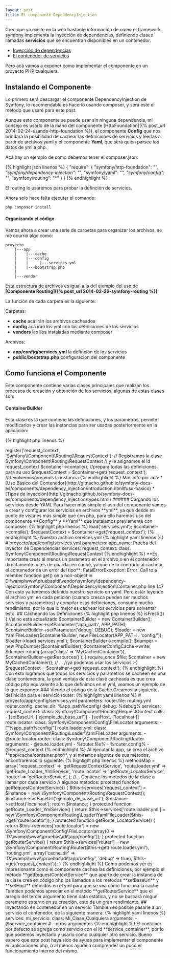 ```yaml
---
layout: post
title: El componente DependencyInjection
---
```

Creo que ya existe en la web bastante información de como el framework symfony implementa la inyección de dependencias, definiendo clases llamadas **servicios** que se encuentran disponibles en un contenedor.

*   [Inyección de dependencias](http://gitnacho.github.io/symfony-docs-es/components/dependency_injection/)
*   [El contenedor de servicios](http://librosweb.es/symfony_2_3/capitulo_16.html)

Pero acá vamos a exponer como implementar el componente en un proyecto PHP cualquiera.

## Instalando el Componente

Lo primero será descargar el componente DependencyInjection de Symfony, lo recomendable es hacerlo usando composer, y será este el método que usaré para este post.

Aunque este componente se puede usar sin ninguna dependencia, mi consejo es usarlo de la mano del componente [HttpFoundation]({% post_url 2014-02-24-usando-http-foundation %}), el componente **Config** que nos brindará la posibilidad de cachear las definiciones de servicios y leerlas a partir de archivos yaml y el componente **Yaml**, que será quien parsee los datos de yml a php.

Acá hay un ejemplo de como debemos tener el composer.json:

{% highlight json linenos %}
{
    "require": {
        "symfony/http-foundation": "*",
        "symfony/dependency-injection": "*",
        "symfony/yaml": "*",
        "symfony/config": "*",
        "symfony/routing": "*"
    }
}
{% endhighlight %}

El routing lo usaremos para probar la definción de servicios.

Ahora solo hace falta ejecutar el comando:

    php composer install

#### Organizando el código

Vamos ahora a crear una serie de carpetas para organizar los archivos, se me ocurrió algo como:

    proyecto
        |---app
        |    |---cache
        |    |---config
        |    |     |---services.yml
        |    |---bootstrap.php
        |
        |---vendor

Esta estructura de archivos es igual a la del ejemplo del uso de **[Componente Routing]({% post_url 2014-02-26-symfony-routing %})**

La función de cada carpeta es la siguiente:

Carpetas:

*   **cache** acá irán los archivos cacheados
*   **config** acá irán los yml con las definiciones de los servicios
*   **vendors** las libs instaladas mediante composer

Archivos:

*   **app/config/services.yml** la definción de los servicios
*   **public/bootstrap.php** configuracion del componente

## Como funciona el Componente


Este componente contiene varias clases principales que realizan los procesos de creación y obtención de los servicios, algunas de estas clases son:

#### ContainerBuilder

Esta clase es la que contiene las definiciones, y los parametros, permite modificarlos y crear las instancias para ser usadas posteriormente en la aplicación:

{% highlight php linenos %}
<?php

// Recordemos haber cargado el autoload de composer antes de usar los componentes.

use Symfony\Component\DependencyInjection\ContainerBuilder;

$container = new ContainerBuilder();
$container->register('request_context', 'Symfony\\Component\\Routing\\RequestContext');
// Registramos la clase Symfony\Component\Routing\RequestContext 
// y le asignamos el id request_context

$container->compile(); //prepara todas las definiciones para su uso

$requestContext = $container->get('request_context'); //devolvemos/creamos la instancia
{% endhighlight %}

Más info por acá:

*   [Uso Básico del Contenedor](http://gitnacho.github.io/symfony-docs-es/components/dependency_injection/introduction.html#uso-basico)
*   [Tipos de inyección](http://gitnacho.github.io/symfony-docs-es/components/dependency_injection/types.html)

###### Cargando los servicios desde YAML

Para hacer más simple el uso del componente vamos a crear y configurar los servicios en archivos **yml**, ya que desde mi punto de vista es más simple que con php, para ello haremos uso del componente **Config** y **Yaml** que instalamos previamente con composer:

{% highlight php linenos %}
<?php //  proyecto/app/bootstrap.php

use Symfony\Component\DependencyInjection\ContainerBuilder;
use Symfony\Component\Config\FileLocator;
use Symfony\Component\DependencyInjection\Loader\YamlFileLoader;

define('APP_PATH', __DIR__ . '/'); //contiene la ruta hasta app
define('DEBUG', true); // true en desarollo y false en producción

$container = new ContainerBuilder();
$loader = new YamlFileLoader($container, new FileLocator(APP_PATH . 'config/'));
$loader->load('services.yml');

$container->compile();

$requestContext = $container->get('request_context');

{% endhighlight %}

Nuestro archivo services.yml

{% highlight yaml linenos %}
#    proyecto/app/config/services.yml
parameters:
    app_name: Prueba del Inyector de Dependencias

services:
    request_context:
        class: Symfony\Component\Routing\RequestContext
{% endhighlight %}

**Es importante crear al menos un parametro en el archivo,o en el contenedor directamente antes de guardar en caché, ya que de lo contrario al cachear, el contenedor da un error del tipo**:

    FatalErrorException: Error: Call to a member function get() on a non-object in D:\wamp\www\pruebas\di\vendor\symfony\dependency-injection\Symfony\Component\DependencyInjection\Container.php line 147

Con esto ya tenemos definido nuestro servicio en yaml.

Pero estár leyendo el archivo yml en cada petición (cuando cresca pueden ser muchos servicios y parametros) y compilar esas definciones, consume mucho rendimiento, por lo que lo mejor es cachear los servicios para solventar esto.

## Cacheando las Definiciones

{% highlight php linenos %}
<?php //  proyecto/app/bootstrap.php


use Symfony\Component\Config\ConfigCache;
use Symfony\Component\Config\FileLocator;
use Symfony\Component\DependencyInjection\ContainerBuilder;
use Symfony\Component\DependencyInjection\Dumper\PhpDumper;
use Symfony\Component\DependencyInjection\Loader\YamlFileLoader;

define('APP_PATH', __DIR__ . '/'); //contiene la ruta hasta app
define('DEBUG', true); // true en desarollo y false en producción

$file = APP_PATH . 'cache/container.php';
$containerConfigCache = new ConfigCache($file, DEBUG);

if (!$containerConfigCache->isFresh()) { //si no está actualizado
    $containerBuilder = new ContainerBuilder();
    $containerBuilder->setParameter('app_path', APP_PATH);
    $containerBuilder->setParameter('debug', DEBUG);

    $loader = new YamlFileLoader($containerBuilder, new FileLocator(APP_PATH . 'config/'));
    $loader->load('services.yml');

    $containerBuilder->compile();

    $dumper = new PhpDumper($containerBuilder);
    $containerConfigCache->write(
            $dumper->dump(array('class' => 'MyCachedContainer')), $containerBuilder->getResources()
    );
}

require_once $file;
$container = new MyCachedContainer();
// ...
//ya podemos usar los servicios :-)
$requestContext = $container->get('request_context');
{% endhighlight %}

Con esto logramos que todos los servicios y parametros se cacheen en una clase contenedora, la gran ventaja de esta clase cacheada es que crea código php equivalente a lo que definimos en el yml, veamos un ejemplo de lo que expongo:

### Viendo el código de la Cache

Creamos la siguiente definición para el servicio router:

{% highlight yaml linenos %}
#    proyecto/app/config/services.yml
parameters:
    router.file: routing.yml
    router.config:
        cache_dir: %app_path%config/
        debug: %debug%
        
services:
    request_context:
        class: Symfony\Component\Routing\RequestContext
        calls:
            - [setBaseUrl, ['ejemplo_de_base_url']]
            - [setHost, ['localhost']]
        
    route.locator:
        class: Symfony\Component\Config\FileLocator
        arguments:
            - ["%app_path%config/"]
        
    route.loader.yml:
        class: Symfony\Component\Routing\Loader\YamlFileLoader
        arguments:
            - @route.locator
        
    router:
        class: Symfony\Component\Routing\Router
        arguments:
            - @route.loader.yml
            - %router.file%
            - %router.config%
            - @request_context
{% endhighlight %}

Al ejecutar la app, se crea el archivo **app/cache/container.php**, y si miramos algunos de sus métodos, encontraremos lo siguiente:

{% highlight php linenos %}
<?php //  proyecto/app/cache/container.php
//...
$this->methodMap = array(
    'request_context' => 'getRequestContextService',
    'route.loader.yml' => 'getRoute_Loader_YmlService',
    'route.locator' => 'getRoute_LocatorService',
    'router' => 'getRouterService',
);
//... Contiene los métodos de la clase a llamar por cada servicio

// algunos métodos:

protected function getRequestContextService()
{
    $this->services['request_context'] = $instance = new \Symfony\Component\Routing\RequestContext();

    $instance->setBaseUrl('ejemplo_de_base_url');
    $instance->setHost('localhost');

    return $instance;
}

protected function getRoute_Loader_YmlService()
{
    return $this->services['route.loader.yml'] = new \Symfony\Component\Routing\Loader\YamlFileLoader($this->get('route.locator'));
}

protected function getRoute_LocatorService()
{
    return $this->services['route.locator'] = new \Symfony\Component\Config\FileLocator(array(0 => 'D:\\wamp\\www\\pruebas\\di\\app/config/'));
}

protected function getRouterService()
{
    return $this->services['router'] = new \Symfony\Component\Routing\Router($this->get('route.loader.yml'), 'routing.yml', array('cache_dir' => 'D:\\wamp\\www\\pruebas\\di\\app/config/', 'debug' => true), $this->get('request_context'));
}

{% endhighlight %}

Como podemos ver es impresionante como el componente cachea las definiciones, por ejemplo el método **getRequestContextService** que aparte de crear la instancia de la clase crea en código php los llamados a los métodos **setBaseUrl** y **setHost** definidos en el yml para que se vea como funciona la cache.

Tambien podemos apreciar en el método **getRouterService** que el arreglo del tercer argumento tiene data estática, y no se buscará ningun parametro externo en su creación, esto da un gran rendimiento.

## Inyectando en contenedor en un servicio

Tambien es posible pasarle a un servicio el contenedor, de la siguiente manera:

{% highlight yaml linenos %}
services:
    mi_servicio:
        class: Mi_Clase_Cualquiera
        arguments:
            - @service_container
          # - otros argumentos

{% endhighlight %}

El container por defecto se agrega como servicio con el id **service_container**, por lo que podemos inyectarlo y usarlo como cualquier otro servicio.

Bueno espero que este post haya sido de ayuda para implementar el componente en aplicaciones php, o al menos ayude a comprender un poco el funcionamiento interno del mismo.
